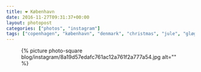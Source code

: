 ```yaml
---
title: ❤️ København
date: 2016-11-27T09:31:37+00:00
layout: photopost
categories: ["photos", "instagram"]
tags: ["copenhagen", "københavn", "denmark", "christmas", "jule", "gløgg"]
---
```


<figure class="photo photo--square">
  {% picture photo-square blog/instagram/8a19d57edafc761ac12a761f2a777a54.jpg alt="" %}
</figure>


